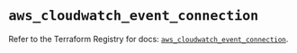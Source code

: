 # `aws_cloudwatch_event_connection`

Refer to the Terraform Registry for docs: [`aws_cloudwatch_event_connection`](https://registry.terraform.io/providers/hashicorp/aws/5.84.0/docs/resources/cloudwatch_event_connection).
